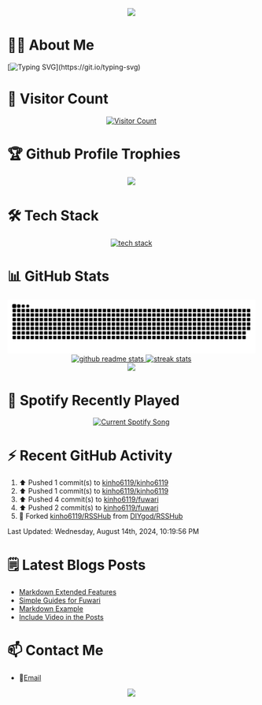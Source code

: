 <div align="center">
  <a href="https://github.com/leviarista/github-profile-header-generator">
    <img src="https://github.com/kinho6119/kinho6119/raw/main/github-header-image.png" />
  </a>      
</div>


# 👨‍💻 About Me
[![Typing SVG](https://readme-typing-svg.demolab.com?font=Fira+Code&size=30&duration=2999&pause=1000&color=1ED760&multiline=true&width=1000&height=250&separator=%3D&lines=%23include+%3Cstdio.h%3E%3Dint+main(void)%3D%7B%3D&nbsp;&nbsp;&nbsp;&nbsp;printf(%22I+am+an+embedded+software+developer!%5Cn%22);%3D&nbsp;&nbsp;&nbsp;&nbsp;printf(%22I+love+open+source!%5Cn%22);%3D&nbsp;&nbsp;&nbsp;&nbsp;return+0;%3D%7D)](https://git.io/typing-svg)


# 👣 Visitor Count
<div align="center">
  <a href="https://github.com/antonkomarev/github-profile-views-counter">
    <img alt="Visitor Count" src="https://komarev.com/ghpvc/?username=kinho6119&color=1ED760&style=for-the-badge&label=You+are+visitor" width="200" height="50"/>
  </a>
</div>


# 🏆 Github Profile Trophies
<div align="center">
  <a href="https://github.com/ryo-ma/github-profile-trophy">
    <img src="https://github-profile-trophy.vercel.app/?username=kinho6119&theme=onedark&no-bg=true&column=-1&no-frame=true" />
  </a>
</div>


<!--
https://skillicons.dev/icons?i=anaconda,astro,azure,bash,c,cpp,cloudflare,cmake,css,docker,fastapi,firebase,gcp,git,github,githubactions,gitlab,gmail,html,js,linux,lua,md,matlab,nodejs,notion,npm,pnpm,powershell,py,pytorch,qt,sqlite,svg,tensorflow,ubuntu,vercel,vim,visualstudio,vscode,windows
-->
# 🛠 Tech Stack
<div align="center">
  <a href="https://github.com/tandpfun/skill-icons">
    <picture>
      <source srcset="https://github.com/kinho6119/kinho6119/raw/main/skill-icons-dark.svg" media="(prefers-color-scheme: dark)" />
      <source srcset="https://github.com/kinho6119/kinho6119/raw/main/skill-icons-light.svg" media="(prefers-color-scheme: light), (prefers-color-scheme: no-preference)" />
      <img alt="tech stack" src="https://github.com/kinho6119/kinho6119/raw/main/skill-icons-light.svg" />
    </picture>
  </a>
</div>


# 📊 GitHub Stats
<div align="center">
  <a href="https://github.com/Platane/snk">
    <picture>
      <source media="(prefers-color-scheme: dark)" srcset="https://raw.githubusercontent.com/kinho6119/kinho6119/output/github-contribution-grid-snake-dark.svg">
      <source media="(prefers-color-scheme: light), (prefers-color-scheme: no-preference)" srcset="https://raw.githubusercontent.com/kinho6119/kinho6119/output/github-contribution-grid-snake.svg">
      <img alt="github contribution grid snake animation" src="https://raw.githubusercontent.com/kinho6119/kinho6119/output/github-contribution-grid-snake.svg">
    </picture>
  </a>
</div>

<div align="center">
  <a href="https://github.com/anuraghazra/github-readme-stats">
    <picture>
      <source srcset="https://github-readme-stats.vercel.app/api?username=kinho6119&hide_border=true&show_icons=true&card_width=450&theme=vue-dark&rank_icon=github&ring_color=1ED760&title_color=1ED760&icon_color=1ED760&bg_color=00000000" media="(prefers-color-scheme: dark)" />
      <source srcset="https://github-readme-stats.vercel.app/api?username=kinho6119&hide_border=true&show_icons=true&card_width=450&theme=vue&rank_icon=github&ring_color=1ED760&title_color=1ED760&icon_color=1ED760&bg_color=00000000" media="(prefers-color-scheme: light), (prefers-color-scheme: no-preference)" />
      <img alt="github readme stats" src="https://github-readme-stats.vercel.app/api?username=kinho6119&hide_border=true&show_icons=true&card_width=450&theme=vue&rank_icon=github&ring_color=1ED760&title_color=1ED760&icon_color=1ED760&bg_color=00000000" />
    </picture>
  </a>
  
  <a href="https://github.com/DenverCoder1/github-readme-streak-stats">
    <picture>
      <source srcset="https://streak-stats.demolab.com/?user=kinho6119&hide_border=true&border=E4E2E3&card_width=450&theme=github-dark&background=00000000&fire=1ED760" media="(prefers-color-scheme: dark)" />
      <source srcset="https://streak-stats.demolab.com/?user=kinho6119&hide_border=true&border=E4E2E3&card_width=450&theme=github-light&background=00000000&dates=1ED760" media="(prefers-color-scheme: light), (prefers-color-scheme: no-preference)" />
      <img alt="streak stats" src="https://streak-stats.demolab.com/?user=kinho6119&hide_border=true&border=E4E2E3&card_width=450&theme=github-light&background=00000000&dates=1ED760" />
    </picture>
  </a>
</div>

<div align="center">
  <a href="https://github.com/ashutosh00710/github-readme-activity-graph">
    <img src="https://github-readme-activity-graph.vercel.app/graph?username=kinho6119&hide_border=true&line=1ED760&theme=github-compact&area=true" />
  </a>
</div>


# 🎵 Spotify Recently Played
<div align="center">
  <a href="https://open.spotify.com/user/31gzoeut7lw4cz7v54tofk4f6m3i">
    <picture>
      <source media="(prefers-color-scheme: light), (prefers-color-scheme: no-preference)" srcset="https://kinho6119.pythonanywhere.com?theme=light&scan=false&spin=true" />
      <source media="(prefers-color-scheme: dark)" srcset="https://kinho6119.pythonanywhere.com?theme=dark&scan=false&spin=true" />
      <img alt="Current Spotify Song" src="https://kinho6119.pythonanywhere.com?theme=light&scan=false&spin=true" /> 
    </picture>
  </a>
</div>


# ⚡ Recent GitHub Activity
<!--RECENT_ACTIVITY:start-->
1. ⬆️ Pushed 1 commit(s) to [kinho6119/kinho6119](https://github.com/kinho6119/kinho6119)<br>
2. ⬆️ Pushed 1 commit(s) to [kinho6119/kinho6119](https://github.com/kinho6119/kinho6119)<br>
3. ⬆️ Pushed 4 commit(s) to [kinho6119/fuwari](https://github.com/kinho6119/fuwari)<br>
4. ⬆️ Pushed 2 commit(s) to [kinho6119/fuwari](https://github.com/kinho6119/fuwari)<br>
5. 🔱 Forked [kinho6119/RSSHub](https://github.com/kinho6119/RSSHub) from [DIYgod/RSSHub](https://github.com/DIYgod/RSSHub)<br>
<!--RECENT_ACTIVITY:end-->

<!--RECENT_ACTIVITY:last_update-->
Last Updated: Wednesday, August 14th, 2024, 10:19:56 PM
<!--RECENT_ACTIVITY:last_update_end-->


# 🗒️ Latest Blogs Posts
<!-- BLOG-POST-LIST:START -->
- [Markdown Extended Features](https://fuwari.vercel.app/posts/markdown-extended/)
- [Simple Guides for Fuwari](https://fuwari.vercel.app/posts/guide/)
- [Markdown Example](https://fuwari.vercel.app/posts/markdown/)
- [Include Video in the Posts](https://fuwari.vercel.app/posts/video/)
<!-- BLOG-POST-LIST:END -->

# 📫 Contact Me
- 📧[Email](mailto:kinho6119@163.com)


<div align="center">
    <img src="https://github.com/kinho6119/kinho6119/raw/main/github-footer-image.svg" />
</div>
<!--
**kinho6119/kinho6119** is a ✨ _special_ ✨ repository because its `README.md` (this file) appears on your GitHub profile.

Here are some ideas to get you started:

- 🔭 I’m currently working on ...
- 🌱 I’m currently learning ...
- 👯 I’m looking to collaborate on ...
- 🤔 I’m looking for help with ...
- 💬 Ask me about ...
- 📫 How to reach me: ...
- 😄 Pronouns: ...
- ⚡ Fun fact: ...
-->

